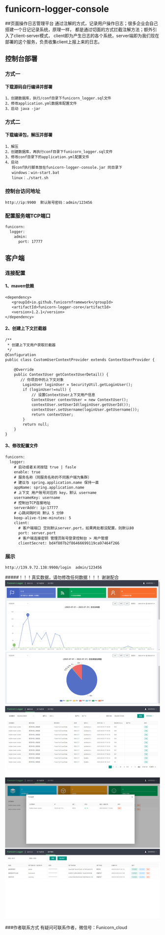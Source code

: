 # funicorn-logger-console
##页面操作日志管理平台
通过注解的方式，记录用户操作日志；很多企业会自己搭建一个日记记录系统，原理一样，
都是通过切面的方式拦截注解方法；额外引入了client-server模式，
client即为产生日志的各个系统，server端即为我们现在部署的这个服务，负责收集client上报上来的日志。
## 控制台部署
### 方式一
#### 下载源码自行编译并部署
````
1、创建数据库，执行/conf目录下funicorn_logger.sql文件  
2、修改application.yml数据库配置文件  
3、启动 java -jar
````
### 方式二
#### 下载编译包，解压并部署
````
1、解压   
2、创建数据库，再执行conf目录下funicorn_logger.sql文件  
3、修改conf目录下的application.yml配置文件  
4、启动
   将conf执行脚本放在funicorn-logger-console.jar 同目录下 
   windows：win-start.bat   
   linux：./start.sh
````
### 控制台访问地址
````
http://ip:9900  默认账号密码：admin/123456
````
### 配置服务端TCP端口
````
funicorn:
  logger:
    admin: 
      port: 17777
````
## 客户端
### 连接配置
#### 1、maven依赖
````
<dependency>
   <groupId>io.github.funicornframework</groupId>
   <artifactId>funicorn-logger-core</artifactId>
   <version>1.2.1</version>
</dependency>
````
#### 2、创建上下文拦截器
````
/**
 * 创建上下文用户获取拦截器
 */
@Configuration
public class CustomUserContextProvider extends ContextUserProvider {

    @Override
    public ContextUser getContextUserDetail() {
       // 你项目中的上下文对象
        LoginUser loginUser = SecurityUtil.getLoginUser();
        if (loginUser!=null) {
            // 设置ContextUser上下文用户信息
            ContextUser contextUser = new ContextUser();
            contextUser.setUserId(loginUser.getUserId());
            contextUser.setUsername(loginUser.getUsername());
            return contextUser;
        }
        return null;
    }
}
````
#### 3、修改配置文件
````
funicorn:
  logger: 
    # 启动或者关闭按钮 true | fasle
    enable: true
    # 服务名称（同服务名称的不同客户端为集群） 
    # 建议与 spring.application.name 保持一直
    appName: spring.application.name
    # 上下文 用户账号对应的 key，默认 username
    usernameKey: username
    # 控制台TCP连接地址
    serverAddr: ip:17777
    # 心跳间隔时间 默认 5 分钟
    keep-alive-time-minutes: 5
    client: 
      # 客户端端口 空则默认server.port，如果两处都没配置，则默认80
      port: server.port
      # 客户端连接密钥 管理员账号登录控制台 > 用户管理
      clientSecret: bd4f807b2f86466699119ca97464f266 
````

### 展示
````
http://139.9.72.138:9900/login  admin/123456  
````
#####！！！真实数据，请勿修改任何数据！！！ 谢谢配合
![img_5.png](introduce/img_5.png)
![img_6.png](introduce/img_6.png)  
![img.png](introduce/img.png)
![img_1.png](introduce/img_1.png)
![img_2.png](introduce/img_2.png)

###作者联系方式
有疑问可联系作者，微信号：Funicorn_cloud